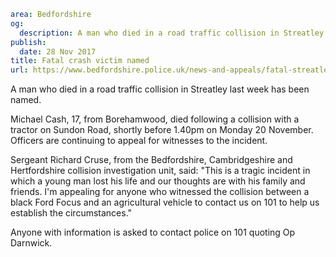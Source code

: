 ```yaml
area: Bedfordshire
og:
  description: A man who died in a road traffic collision in Streatley last week has been named.
publish:
  date: 28 Nov 2017
title: Fatal crash victim named
url: https://www.bedfordshire.police.uk/news-and-appeals/fatal-streatley-crash-victim-named
```

A man who died in a road traffic collision in Streatley last week has been named.

Michael Cash, 17, from Borehamwood, died following a collision with a tractor on Sundon Road, shortly before 1.40pm on Monday 20 November. Officers are continuing to appeal for witnesses to the incident.

Sergeant Richard Cruse, from the Bedfordshire, Cambridgeshire and Hertfordshire collision investigation unit, said: "This is a tragic incident in which a young man lost his life and our thoughts are with his family and friends. I'm appealing for anyone who witnessed the collision between a black Ford Focus and an agricultural vehicle to contact us on 101 to help us establish the circumstances."

Anyone with information is asked to contact police on 101 quoting Op Darnwick.
